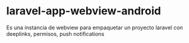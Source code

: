 # laravel-app-webview-android
Es una instancia de webview para empaquetar un proyecto laravel con deeplinks, permisos, push notifications

